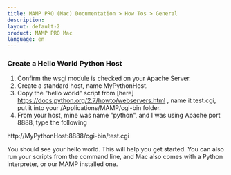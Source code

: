 ```yaml
---
title: MAMP PRO (Mac) Documentation > How Tos > General
description: 
layout: default-2
product: MAMP PRO Mac
language: en
---
```


### Create a Hello World Python Host

1. Confirm the wsgi module is checked on your Apache Server. 
2. Create a standard host, name MyPythonHost.
3. Copy the "hello world" script from [here] https://docs.python.org/2.7/howto/webservers.html , name it test.cgi, put it into your  /Applications/MAMP/cgi-bin folder.
4. From your host, mine was name "python", and I was using Apache port 8888, type the following

http://MyPythonHost:8888/cgi-bin/test.cgi

You should see your hello world. This will help you get started. You can also run your scripts from the command line, and Mac also comes with a Python interpreter, or our MAMP installed one.
